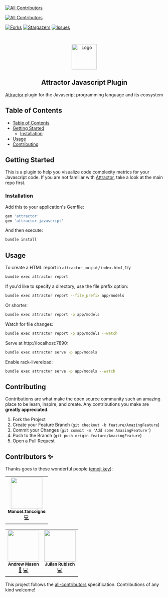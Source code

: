 <!-- MARKDOWN LINKS & IMAGES -->
<!-- ALL-CONTRIBUTORS-BADGE:START - Do not remove or modify this section -->
[![All Contributors](https://img.shields.io/badge/all_contributors-1-orange.svg?style=flat-square)](#contributors-)
<!-- ALL-CONTRIBUTORS-BADGE:END -->
<!-- ALL-CONTRIBUTORS-BADGE:START - Do not remove or modify this section -->
[![All Contributors](https://img.shields.io/badge/all_contributors-2-orange.svg?style=flat-square)](#contributors-)
<!-- ALL-CONTRIBUTORS-BADGE:END -->
[attractor]: https://github.com/julianrubisch/attractor-javascript
[forks-shield]: https://img.shields.io/github/forks/julianrubisch/attractor-javascript.svg?style=flat-square
[forks-url]: https://github.com/julianrubisch/attractor-javascript/network/members
[stars-shield]: https://img.shields.io/github/stars/julianrubisch/attractor-javascript.svg?style=flat-square
[stars-url]: https://github.com/julianrubisch/attractor-javascript/stargazers
[issues-shield]: https://img.shields.io/github/issues/julianrubisch/attractor-javascript.svg?style=flat-square
[issues-url]: https://github.com/julianrubisch/attractor-javascript/issues
<!-- [license-shield]: https://img.shields.io/github/license/julianrubisch/attractor-javascript.svg?style=flat-square -->
<!-- [license-url]: https://github.com/julianrubisch/attractor-javascript/blob/master/LICENSE.txt -->

<!-- PROJECT SHIELDS -->

[![Forks][forks-shield]][forks-url]
[![Stargazers][stars-shield]][stars-url]
[![Issues][issues-shield]][issues-url]
<!--[![MIT License][license-shield]][license-url]-->


<!-- PROJECT LOGO -->
<br />
<p align="center">
  <a href="https://github.com/julianrubisch/attractor">
    <img src="https://user-images.githubusercontent.com/4352208/65411858-3dc84200-ddee-11e9-99b6-c9cdbeb533c5.png" alt="Logo" width="80" height="80">
  </a>

  <h2 align="center">Attractor Javascript Plugin</h2>
</p>

[Attractor][attractor] plugin for the Javascript programming language and its ecosystem


<!-- TABLE OF CONTENTS -->
## Table of Contents

- [Table of Contents](#table-of-contents)
- [Getting Started](#getting-started)
  - [Installation](#installation)
- [Usage](#usage)
- [Contributing](#contributing)

<!-- GETTING STARTED -->
## Getting Started

This is a plugin to help you visualize code complexity metrics for your Javascript code. If you are not familiar with [Attractor][attractor], take a look at the main repo first.

### Installation

Add this to your application's Gemfile:

```javascript
gem 'attractor'
gem 'attractor-javascript'
```

And then execute:

```sh
bundle install
```

<!-- USAGE EXAMPLES -->
## Usage

To create a HTML report in `attractor_output/index.html`, try

```sh
bundle exec attractor report
```

If you'd like to specify a directory, use the file prefix option:

```sh
bundle exec attractor report --file_prefix app/models
```

Or shorter:

```sh
bundle exec attractor report -p app/models
```

Watch for file changes:

```sh
bundle exec attractor report -p app/models --watch
```

Serve at http://localhost:7890:

```sh
bundle exec attractor serve -p app/models
```

Enable rack-livereload:

```sh
bundle exec attractor serve -p app/models --watch
```

<!-- CONTRIBUTING -->
## Contributing

Contributions are what make the open source community such an amazing place to be learn, inspire, and create. Any contributions you make are **greatly appreciated**.

1. Fork the Project
2. Create your Feature Branch (`git checkout -b feature/AmazingFeature`)
3. Commit your Changes (`git commit -m 'Add some AmazingFeature'`)
4. Push to the Branch (`git push origin feature/AmazingFeature`)
5. Open a Pull Request

<!-- LICENSE -->
<!--## License -->

<!-- Distributed under the MIT License. See `LICENSE` for more information. -->

## Contributors ✨

Thanks goes to these wonderful people ([emoji key](https://allcontributors.org/docs/en/emoji-key)):
<!-- ALL-CONTRIBUTORS-LIST:START - Do not remove or modify this section -->
<!-- prettier-ignore-start -->
<!-- markdownlint-disable -->
<table>
  <tr>
    <td align="center"><a href="https://experimentslabs.com"><img src="https://avatars.githubusercontent.com/u/1732268?v=4?s=100" width="100px;" alt=""/><br /><sub><b>Manuel Tancoigne</b></sub></a><br /><a href="https://github.com/julianrubisch/attractor-javascript/commits?author=mtancoigne" title="Code">💻</a></td>
  </tr>
</table>

<!-- markdownlint-restore -->
<!-- prettier-ignore-end -->

<!-- ALL-CONTRIBUTORS-LIST:END -->

<!-- ALL-CONTRIBUTORS-LIST:START - Do not remove or modify this section -->
<!-- prettier-ignore-start -->
<!-- markdownlint-disable -->
<table>
  <tr>
    <td align="center"><a href="https://www.andrewmason.me/"><img src="https://avatars1.githubusercontent.com/u/18423853?v=4" width="100px;" alt=""/><br /><sub><b>Andrew Mason</b></sub></a><br /><a href="https://github.com/julianrubisch/attractor-javascript/commits?author=andrewmcodes" title="Documentation">📖</a> <a href="https://github.com/julianrubisch/attractor-javascript/commits?author=andrewmcodes" title="Code">💻</a></td>
    <td align="center"><a href="http://www.julianrubisch.at"><img src="https://avatars0.githubusercontent.com/u/4352208?v=4" width="100px;" alt=""/><br /><sub><b>Julian Rubisch</b></sub></a><br /><a href="https://github.com/julianrubisch/attractor-javascript/commits?author=julianrubisch" title="Code">💻</a></td>
  </tr>
</table>

<!-- markdownlint-enable -->
<!-- prettier-ignore-end -->
<!-- ALL-CONTRIBUTORS-LIST:END -->

This project follows the [all-contributors](https://github.com/all-contributors/all-contributors) specification. Contributions of any kind welcome!
